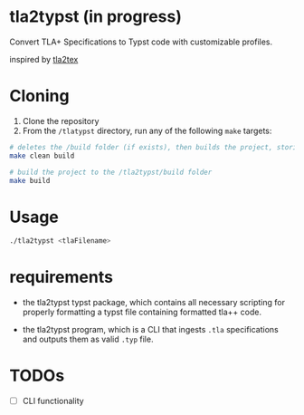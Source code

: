 # tla2typst (in progress) 
Convert TLA+ Specifications to Typst code with customizable profiles. 

inspired by [tla2tex](https://github.com/hengxin/tla2tex)

# Cloning
1. Clone the repository
2. From the `/tlatypst` directory, run any of the following `make` targets: 
```bash
# deletes the /build folder (if exists), then builds the project, storing it in the /tla2typst/build folder 
make clean build

# build the project to the /tla2typst/build folder
make build
```

# Usage 
```bash
./tla2typst <tlaFilename> 
```

# requirements
- the tla2typst typst package, which contains all necessary scripting for 
properly formatting a typst file containing formatted tla++ code.

- the tla2typst program, which is a CLI that ingests `.tla` specifications and outputs them as valid `.typ` file.

# TODOs 
- [ ] CLI functionality



